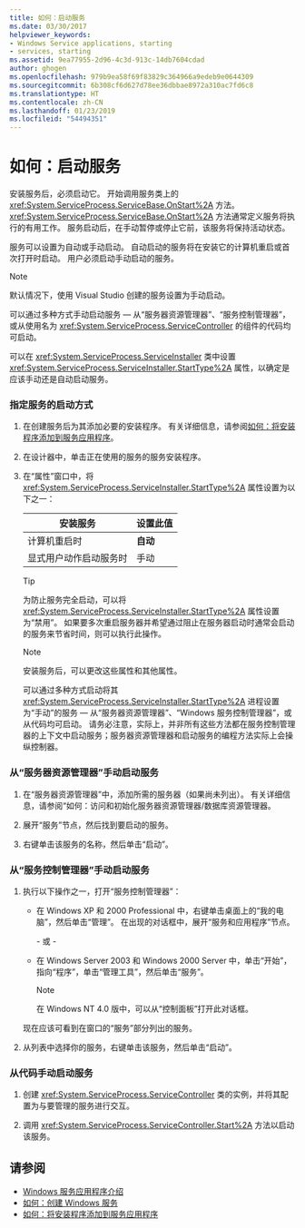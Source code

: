 ```yaml
---
title: 如何：启动服务
ms.date: 03/30/2017
helpviewer_keywords:
- Windows Service applications, starting
- services, starting
ms.assetid: 9ea77955-2d96-4c3d-913c-14db7604cdad
author: ghogen
ms.openlocfilehash: 979b9ea58f69f83829c364966a9edeb9e0644309
ms.sourcegitcommit: 6b308cf6d627d78ee36dbbae8972a310ac7fd6c8
ms.translationtype: HT
ms.contentlocale: zh-CN
ms.lasthandoff: 01/23/2019
ms.locfileid: "54494351"
---
```

# <a name="how-to-start-services"></a>如何：启动服务
安装服务后，必须启动它。 开始调用服务类上的 <xref:System.ServiceProcess.ServiceBase.OnStart%2A> 方法。 <xref:System.ServiceProcess.ServiceBase.OnStart%2A> 方法通常定义服务将执行的有用工作。 服务启动后，在手动暂停或停止它前，该服务将保持活动状态。  
  
 服务可以设置为自动或手动启动。 自动启动的服务将在安装它的计算机重启或首次打开时启动。 用户必须启动手动启动的服务。  
  
> [!NOTE]
>  默认情况下，使用 Visual Studio 创建的服务设置为手动启动。  
  
 可以通过多种方式手动启动服务 — 从“服务器资源管理器”、“服务控制管理器”，或从使用名为 <xref:System.ServiceProcess.ServiceController> 的组件的代码均可启动。  
  
 可以在 <xref:System.ServiceProcess.ServiceInstaller> 类中设置 <xref:System.ServiceProcess.ServiceInstaller.StartType%2A> 属性，以确定是应该手动还是自动启动服务。  
  
### <a name="to-specify-how-a-service-should-start"></a>指定服务的启动方式  
  
1.  在创建服务后为其添加必要的安装程序。 有关详细信息，请参阅[如何：将安装程序添加到服务应用程序](../../../docs/framework/windows-services/how-to-add-installers-to-your-service-application.md)。  
  
2.  在设计器中，单击正在使用的服务的服务安装程序。  
  
3.  在“属性”窗口中，将 <xref:System.ServiceProcess.ServiceInstaller.StartType%2A> 属性设置为以下之一：  
  
    |安装服务|设置此值|  
    |----------------------------------|--------------------|  
    |计算机重启时|**自动**|  
    |显式用户动作启动服务时|手动|  
  
    > [!TIP]
    >  为防止服务完全启动，可以将 <xref:System.ServiceProcess.ServiceInstaller.StartType%2A> 属性设置为“禁用”。 如果要多次重启服务器并希望通过阻止在服务器启动时通常会启动的服务来节省时间，则可以执行此操作。  
  
    > [!NOTE]
    >  安装服务后，可以更改这些属性和其他属性。  
  
     可以通过多种方式启动将其 <xref:System.ServiceProcess.ServiceInstaller.StartType%2A> 进程设置为“手动”的服务 — 从“服务器资源管理器”、“Windows 服务控制管理器”，或从代码均可启动。 请务必注意，实际上，并非所有这些方法都在服务控制管理器的上下文中启动服务；服务器资源管理器和启动服务的编程方法实际上会操纵控制器。  
  
### <a name="to-manually-start-a-service-from-server-explorer"></a>从“服务器资源管理器”手动启动服务  
  
1.  在“服务器资源管理器”中，添加所需的服务器（如果尚未列出）。 有关详细信息，请参阅“如何：访问和初始化服务器资源管理器/数据库资源管理器。  
  
2.  展开“服务”节点，然后找到要启动的服务。  
  
3.  右键单击该服务的名称，然后单击“启动”。  
  
### <a name="to-manually-start-a-service-from-services-control-manager"></a>从“服务控制管理器”手动启动服务  
  
1.  执行以下操作之一，打开“服务控制管理器”：  
  
    -   在 Windows XP 和 2000 Professional 中，右键单击桌面上的“我的电脑”，然后单击“管理”。 在出现的对话框中，展开“服务和应用程序”节点。  
  
         \- 或 -  
  
    -   在 Windows Server 2003 和 Windows 2000 Server 中，单击“开始”，指向“程序”，单击“管理工具”，然后单击“服务”。  
  
        > [!NOTE]
        >  在 Windows NT 4.0 版中，可以从“控制面板”打开此对话框。  
  
     现在应该可看到在窗口的“服务”部分列出的服务。  
  
2.  从列表中选择你的服务，右键单击该服务，然后单击“启动”。  
  
### <a name="to-manually-start-a-service-from-code"></a>从代码手动启动服务  
  
1.  创建 <xref:System.ServiceProcess.ServiceController> 类的实例，并将其配置为与要管理的服务进行交互。  
  
2.  调用 <xref:System.ServiceProcess.ServiceController.Start%2A> 方法以启动该服务。  
  
## <a name="see-also"></a>请参阅
- [Windows 服务应用程序介绍](../../../docs/framework/windows-services/introduction-to-windows-service-applications.md)
- [如何：创建 Windows 服务](../../../docs/framework/windows-services/how-to-create-windows-services.md)
- [如何：将安装程序添加到服务应用程序](../../../docs/framework/windows-services/how-to-add-installers-to-your-service-application.md)

